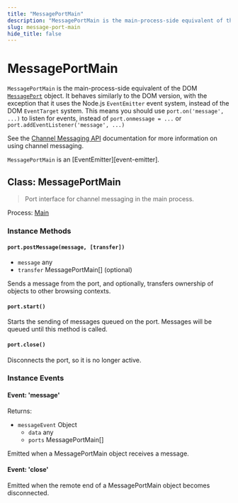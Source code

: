 ```yaml
---
title: "MessagePortMain"
description: "MessagePortMain is the main-process-side equivalent of the DOM MessagePort object. It behaves similarly to the DOM version, with the exception that it uses the Node.js EventEmitter event system, instead of the DOM EventTarget system. This means you should use port.on('message', ...) to listen for events, instead of port.onmessage = ... or port.addEventListener('message', ...)"
slug: message-port-main
hide_title: false
---
```


# MessagePortMain

`MessagePortMain` is the main-process-side equivalent of the DOM
[`MessagePort`][] object. It behaves similarly to the DOM version, with the
exception that it uses the Node.js `EventEmitter` event system, instead of the
DOM `EventTarget` system. This means you should use `port.on('message', ...)`
to listen for events, instead of `port.onmessage = ...` or
`port.addEventListener('message', ...)`

See the [Channel Messaging API][] documentation for more information on using
channel messaging.

`MessagePortMain` is an [EventEmitter][event-emitter].

## Class: MessagePortMain

> Port interface for channel messaging in the main process.

Process: [Main](latest/glossary.md#main-process)

### Instance Methods

#### `port.postMessage(message, [transfer])`

* `message` any
* `transfer` MessagePortMain[] (optional)

Sends a message from the port, and optionally, transfers ownership of objects
to other browsing contexts.

#### `port.start()`

Starts the sending of messages queued on the port. Messages will be queued
until this method is called.

#### `port.close()`

Disconnects the port, so it is no longer active.

### Instance Events

#### Event: 'message'

Returns:

* `messageEvent` Object
  * `data` any
  * `ports` MessagePortMain[]

Emitted when a MessagePortMain object receives a message.

#### Event: 'close'

Emitted when the remote end of a MessagePortMain object becomes disconnected.

[`MessagePort`]: https://developer.mozilla.org/en-US/docs/Web/API/MessagePort
[Channel Messaging API]: https://developer.mozilla.org/en-US/docs/Web/API/Channel_Messaging_API
